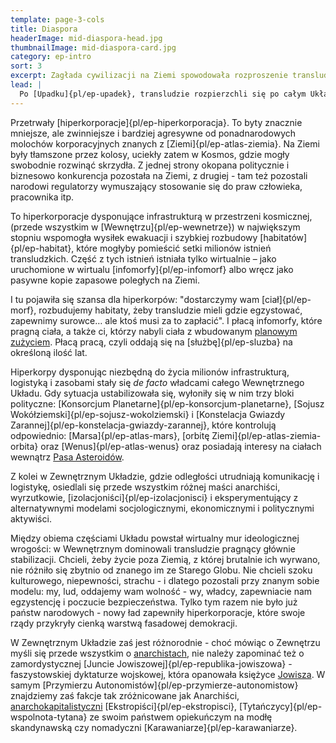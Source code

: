 ```yaml
---
template: page-3-cols
title: Diaspora
headerImage: mid-diaspora-head.jpg
thumbnailImage: mid-diaspora-card.jpg
category: ep-intro
sort: 3
excerpt: Zagłada cywilizacji na Ziemi spowodowała rozproszenie transludzi na cały Układ Słoneczny a nawet poza niego
lead: |
  Po [Upadku]{pl/ep-upadek}, transludzie rozpierzchli się po całym Układzie Słonecznym. Znane ze Starego Globu państwa upadły, kiedy rządy pokazały, że nie są w stanie zapobiec katastrofie. Podobnie upadły stare ponadpaństwowe korporacje i organizacje.
---
```

Przetrwały [hiperkorporacje]{pl/ep-hiperkorporacja}. To byty znacznie mniejsze, ale zwinniejsze i bardziej agresywne od ponadnarodowych molochów korporacyjnych znanych z [Ziemi]{pl/ep-atlas-ziemia}. Na Ziemi były tłamszone przez kolosy, uciekły zatem w Kosmos, gdzie mogły swobodnie rozwinąć skrzydła. Z jednej strony okopana politycznie i biznesowo konkurencja pozostała na Ziemi, z drugiej - tam też pozostali narodowi regulatorzy wymuszający stosowanie się do praw człowieka, pracownika itp.

To hiperkorporacje dysponujące infrastrukturą w przestrzeni kosmicznej, (przede wszystkim w [Wewnętrzu]{pl/ep-wewnetrze}) w największym stopniu wspomogła wysiłek ewakuacji i szybkiej rozbudowy [habitatów]{pl/ep-habitat}, które mogłyby pomieścić setki milionów istnień transludzkich. Część z tych istnień istniała tylko wirtualnie – jako uruchomione w wirtualu [infomorfy]{pl/ep-infomorf} albo wręcz jako pasywne kopie zapasowe poległych na Ziemi.

I tu pojawiła się szansa dla hiperkorpów: "dostarczymy wam [ciał]{pl/ep-morf}, rozbudujemy habitaty, żeby transludzie mieli gdzie egzystować, zapewnimy surowce… ale ktoś musi za to zapłacić". I płacą infomorfy, które pragną ciała, a także ci, którzy nabyli ciała z wbudowanym [planowym zużyciem](https://pl.wikipedia.org/wiki/Planowane_postarzanie_produktu). Płacą pracą, czyli oddają się na [służbę]{pl/ep-sluzba} na określoną ilość lat.

Hiperkorpy dysponując niezbędną do życia milionów infrastrukturą, logistyką i zasobami stały się _de facto_ władcami całego Wewnętrznego Układu. Gdy sytuacja ustabilizowała się, wyłoniły się w nim trzy bloki polityczne: [Konsorcjum Planetarne]{pl/ep-konsorcjum-planetarne}, [Sojusz Wokółziemski]{pl/ep-sojusz-wokolziemski} i [Konstelacja Gwiazdy Zarannej]{pl/ep-konstelacja-gwiazdy-zarannej}, które kontrolują odpowiednio: [Marsa]{pl/ep-atlas-mars}, [orbitę Ziemi]{pl/ep-atlas-ziemia-orbita} oraz [Wenus]{pl/ep-atlas-wenus} oraz posiadają interesy na ciałach wewnątrz [Pasa Asteroidów](#).

Z kolei w Zewnętrznym Układzie, gdzie odległości utrudniają komunikację i logistykę, osiedlali się przede wszystkim różnej maści anarchiści, wyrzutkowie, [izolacjoniści]{pl/ep-izolacjonisci} i eksperymentujący z alternatywnymi modelami socjologicznymi, ekonomicznymi i politycznymi aktywiści.

Między obiema częściami Układu powstał wirtualny mur ideologicznej wrogości: w Wewnętrznym dominowali transludzie pragnący głównie stabilizacji. Chcieli, żeby życie poza Ziemią, z której brutalnie ich wyrwano, nie różniło się zbytnio od znanego im ze Starego Globu. Nie chcieli szoku kulturowego, niepewności, strachu - i dlatego pozostali przy znanym sobie modelu: my, lud, oddajemy wam wolność - wy, władcy, zapewniacie nam egzystencję i poczucie bezpieczeństwa. Tylko tym razem nie było już państw narodowych - nowy ład zapewniły hiperkorporacje, które swoje rządy przykryły cienką warstwą fasadowej demokracji.

W Zewnętrznym Układzie zaś jest różnorodnie - choć mówiąc o Zewnętrzu myśli się przede wszystkim o [anarchistach](#), nie należy zapominać też o zamordystycznej [Juncie Jowiszowej]{pl/ep-republika-jowiszowa} - faszystowskiej dyktaturze wojskowej, która opanowała księżyce [Jowisza](#). W samym [Przymierzu Autonomistów]{pl/ep-przymierze-autonomistow} znajdziemy zaś fakcje tak zróżnicowane jak Anarchiści, [anarchokapitalistyczni](http://pl.wikipedia.org/wiki/Anarchokapitalizm) [Ekstropiści]{pl/ep-ekstropisci}, [Tytańczycy]{pl/ep-wspolnota-tytana} ze swoim państwem opiekuńczym na modłę skandynawską czy nomadyczni [Karawaniarze]{pl/ep-karawaniarze}.
